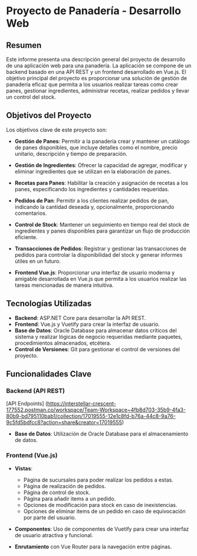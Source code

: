 # Proyecto de Panadería - Desarrollo Web

## Resumen

Este informe presenta una descripción general del proyecto de desarrollo de una aplicación web para una panadería. La aplicación se compone de un backend basado en una API REST y un frontend desarrollado en Vue.js. El objetivo principal del proyecto es proporcionar una solución de gestión de panadería eficaz que permita a los usuarios realizar tareas como crear panes, gestionar ingredientes, administrar recetas, realizar pedidos y llevar un control del stock.

## Objetivos del Proyecto

Los objetivos clave de este proyecto son:

- **Gestión de Panes**: Permitir a la panadería crear y mantener un catálogo de panes disponibles, que incluye detalles como el nombre, precio unitario, descripción y tiempo de preparación.

- **Gestión de Ingredientes**: Ofrecer la capacidad de agregar, modificar y eliminar ingredientes que se utilizan en la elaboración de panes.

- **Recetas para Panes**: Habilitar la creación y asignación de recetas a los panes, especificando los ingredientes y cantidades requeridas.

- **Pedidos de Pan**: Permitir a los clientes realizar pedidos de pan, indicando la cantidad deseada y, opcionalmente, proporcionando comentarios.

- **Control de Stock**: Mantener un seguimiento en tiempo real del stock de ingredientes y panes disponibles para garantizar un flujo de producción eficiente.

- **Transacciones de Pedidos**: Registrar y gestionar las transacciones de pedidos para controlar la disponibilidad del stock y generar informes útiles en un futuro.

- **Frontend Vue.js**: Proporcionar una interfaz de usuario moderna y amigable desarrollada en Vue.js que permita a los usuarios realizar las tareas mencionadas de manera intuitiva.

## Tecnologías Utilizadas

- **Backend**: ASP.NET Core para desarrollar la API REST.
- **Frontend**: Vue.js y Vuetify para crear la interfaz de usuario.
- **Base de Datos**: Oracle Database para almacenar datos críticos del sistema y realizar lógicas de negocio requeridas mediante paquetes, procedimientos almacenados, etcétera.
- **Control de Versiones**: Git para gestionar el control de versiones del proyecto.

## Funcionalidades Clave

### Backend (API REST)

[API Endpoints] (https://interstellar-crescent-177552.postman.co/workspace/Team-Workspace~4fb8d703-35b9-4fa3-80b9-bd795110bab1/collection/17019555-12e1c8fd-b76a-44c8-9a76-9c5fd5bdfcc8?action=share&creator=17019555)

- **Base de Datos**: Utilización de Oracle Database para el almacenamiento de datos.

### Frontend (Vue.js)

- **Vistas**:
  - Página de sucursales para poder realizar los pedidos a estas.
  - Página de realización de pedidos.
  - Página de control de stock.
  - Página para añadir items a un pedido.
  - Opciones de modificación para stock en caso de inexistencias.
  - Opciones de eliminar items de un pedido en caso de equivocación por parte del usuario.

- **Componentes**: Uso de componentes de Vuetify para crear una interfaz de usuario atractiva y funcional.

- **Enrutamiento** con Vue Router para la navegación entre páginas.
